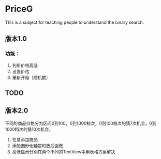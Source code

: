 # PriceG
This is a subject for teaching people to understand the binary search.

## 版本1.0
### 功能：
1. 判断价格高低
2. 设置价格
3. 重新开始（随机数）

## TODO
## 版本2.0
不同的商品价格分为区间0到100，0到1000档次，0到100档次的猜7次机会，0到1000档次的猜10次机会。

1. 任意添加商品
2. ~~添加图形化轴~~暂时放后面做
3. ~~高低显示分别在两个不同的TextView中~~用表格方案解决

